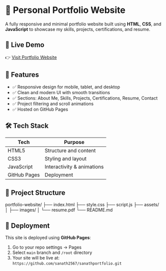# 💼 Personal Portfolio Website

A fully responsive and minimal portfolio website built using **HTML**, **CSS**, and **JavaScript** to showcase my skills, projects, certifications, and resume.

## 🔗 Live Demo
👉 [Visit Portfolio Website](https://sriramsanath.netlify.app/)

## 📌 Features

- ✅ Responsive design for mobile, tablet, and desktop
- ✅ Clean and modern UI with smooth transitions
- ✅ Sections: About Me, Skills, Projects, Certifications, Resume, Contact
- ✅ Project filtering and scroll animations
- ✅ Hosted on GitHub Pages

## 🛠️ Tech Stack

| Tech         | Purpose                    |
|--------------|----------------------------|
| HTML5        | Structure and content      |
| CSS3         | Styling and layout         |
| JavaScript   | Interactivity & animations |
| GitHub Pages | Deployment                 |

## 📂 Project Structure

portfolio-website/
├── index.html
├── style.css
├── script.js
├── assets/
│ ├── images/
│ └── resume.pdf
└── README.md


## 🚀 Deployment

This site is deployed using **GitHub Pages**:

1. Go to your repo settings → Pages
2. Select `main` branch and `/root` directory
3. Your site will be live at: `https://github.com/sanath2567/sanathportfolio.git`



